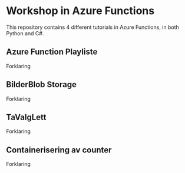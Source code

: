 # Workshop in Azure Functions

This repository contains 4 different tutorials in Azure Functions, in both Python and C#. 

## Azure Function Playliste
Forklaring

## BilderBlob Storage
Forklaring

## TaValgLett
Forklaring

## Containerisering av counter
Forklaring
